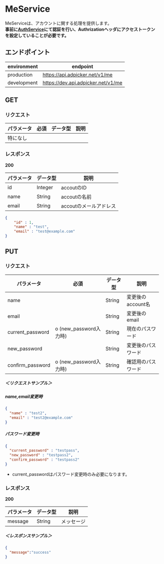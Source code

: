 # MeService
MeServiceは、アカウントに関する処理を提供します。  
**事前に[AuthService](./AuthService.md)にて認証を行い、Authrizationヘッダにアクセストークンを設定していることが必要です。**

## エンドポイント
| environment | endpoint |
|---|---|
| production   | https://api.adpicker.net/v1/me|
| development  | https://dev.api.adpicker.net/v1/me|

## GET
### リクエスト
| パラメータ | 必須 | データ型 | 説明 | 
|---|---|---|---|
|特になし||||

### レスポンス
**200**  

| パラメータ | データ型 | 説明 | 
|---|---|---|
| id | Integer | accoutのID | 
| name | String | accoutの名前 | 
| email | String | accoutのメールアドレス | 


```json
{ 
    "id" : 1,
    "name" : "test",
    "email" : "test@example.com"
}
```


## PUT
### リクエスト
| パラメータ | 必須 | データ型 | 説明 | 
|---|---|---|---|
| name | | String | 変更後のaccount名 |
| email | | String | 変更後のemail |
| current_password | o (new_password入力時) | String | 現在のパスワード |
| new_password | | String | 変更後のパスワード |
| confirm_password | o (new_password入力時)| String | 確認用のパスワード |

##### ＜リクエストサンプル＞
##### name,email変更時
```json
{ 
  "name" : "test2",
  "email" : "test2@example.com"
}
```

##### パスワード変更時
```json
{
  "current_password" : "testpass",
  "new_password" : "testpass2",
  "confirm_password" : "testpass2"
}
```

- current_passwordはパスワード変更時のみ必要になります。


### レスポンス
**200**  

| パラメータ | データ型 | 説明 | 
|---|---|---|
| message | String | メッセージ | 

##### ＜レスポンスサンプル＞
```json
{
  "message":"success"
}
```
